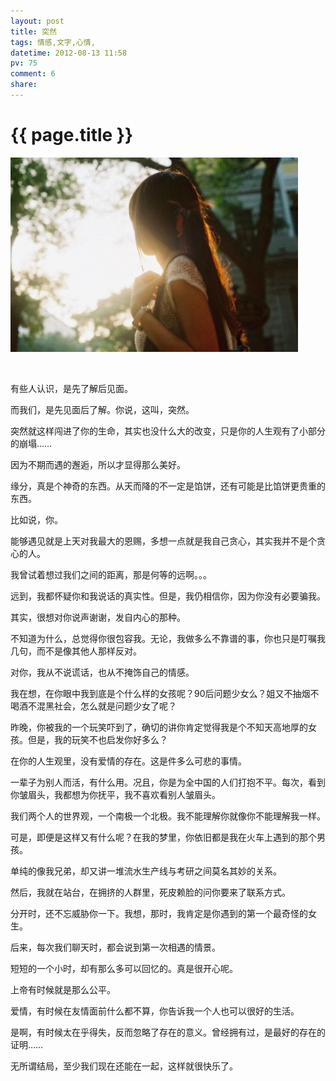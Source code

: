 ```yaml
---
layout: post
title: 突然
tags: 情感,文字,心情,
datetime: 2012-08-13 11:58
pv: 75
comment: 6
share: 
---
```


{{ page.title }}
================

 <p><img src="/images/a8773912b31bb051e3b669b0367adab44bede09c.jpg"                                    width="460" height="311" /></p><p>&nbsp;</p><p>有些人认识，是先了解后见面。</p><p>而我们，是先见面后了解。你说，这叫，突然。</p><p>突然就这样闯进了你的生命，其实也没什么大的改变，只是你的人生观有了小部分的崩塌……</p><p>因为不期而遇的邂逅，所以才显得那么美好。</p><p>缘分，真是个神奇的东西。从天而降的不一定是馅饼，还有可能是比馅饼更贵重的东西。</p><p>比如说，你。</p><p>能够遇见就是上天对我最大的恩赐，多想一点就是我自己贪心，其实我并不是个贪心的人。</p><p>我曾试着想过我们之间的距离，那是何等的远啊。。。</p><p>远到，我都怀疑你和我说话的真实性。但是，我仍相信你，因为你没有必要骗我。</p><p>其实，很想对你说声谢谢，发自内心的那种。</p><p>不知道为什么，总觉得你很包容我。无论，我做多么不靠谱的事，你也只是叮嘱我几句，而不是像其他人那样反对。</p><p>对你，我从不说谎话，也从不掩饰自己的情感。</p><p>我在想，在你眼中我到底是个什么样的女孩呢？90后问题少女么？姐又不抽烟不喝酒不混黑社会，怎么就是问题少女了呢？</p><p>昨晚，你被我的一个玩笑吓到了，确切的讲你肯定觉得我是个不知天高地厚的女孩。但是，我的玩笑不也启发你好多么？</p><p>在你的人生观里，没有爱情的存在。这是件多么可悲的事情。</p><p>一辈子为别人而活，有什么用。况且，你是为全中国的人们打抱不平。每次，看到你皱眉头，我都想为你抚平，我不喜欢看别人皱眉头。</p><p>我们两个人的世界观，一个南极一个北极。我不能理解你就像你不能理解我一样。</p><p>可是，即便是这样又有什么呢？在我的梦里，你依旧都是我在火车上遇到的那个男孩。</p><p>单纯的像我兄弟，却又讲一堆流水生产线与考研之间莫名其妙的关系。</p><p>然后，我就在站台，在拥挤的人群里，死皮赖脸的问你要来了联系方式。</p><p>分开时，还不忘威胁你一下。我想，那时，我肯定是你遇到的第一个最奇怪的女生。</p><p>后来，每次我们聊天时，都会说到第一次相遇的情景。</p><p>短短的一个小时，却有那么多可以回忆的。真是很开心呢。</p><p>上帝有时候就是那么公平。</p><p>爱情，有时候在友情面前什么都不算，你告诉我一个人也可以很好的生活。</p><p>是啊，有时候太在乎得失，反而忽略了存在的意义。曾经拥有过，是最好的存在的证明……</p><p>无所谓结局，至少我们现在还能在一起，这样就很快乐了。</p><p>&nbsp;</p><p>&nbsp;</p><p>&nbsp;</p><p>&nbsp;</p> 

